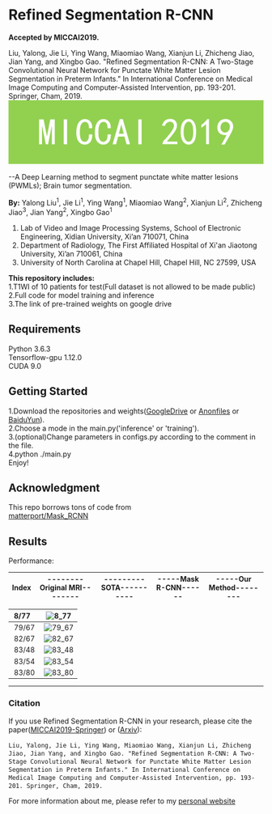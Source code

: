 # Refined Segmentation R-CNN
  
**Accepted by MICCAI2019.**  

Liu, Yalong, Jie Li, Ying Wang, Miaomiao Wang, Xianjun Li, Zhicheng Jiao, Jian Yang, and Xingbo Gao. "Refined Segmentation R-CNN: A Two-Stage Convolutional Neural Network for Punctate White Matter Lesion Segmentation in Preterm Infants." In International Conference on Medical Image Computing and Computer-Assisted Intervention, pp. 193-201. Springer, Cham, 2019.  
![MICCAI2019_logo](./mrcnn/MICCAI2019_logo.png)  

--A Deep Learning method to segment punctate white matter lesions (PWMLs); Brain tumor segmentation.  

**By:** Yalong Liu<sup>1</sup>, Jie Li<sup>1</sup>, Ying Wang<sup>1</sup>, Miaomiao Wang<sup>2</sup>, Xianjun Li<sup>2</sup>, Zhicheng Jiao<sup>3</sup>, Jian Yang<sup>2</sup>, Xingbo Gao<sup>1</sup>  
1. Lab of Video and Image Processing Systems, School of Electronic Engineering, Xidian University, Xi’an 710071, China  
2. Department of Radiology, The First Affiliated Hospital of Xi'an Jiaotong University, Xi’an 710061, China  
3. University of North Carolina at Chapel Hill, Chapel Hill, NC 27599, USA


**This repository includes:**  
1.T1WI of 10 patients for test(Full dataset is not allowed to be made public)  
2.Full code for model training and inference   
3.The link of pre-trained weights on google drive   

## Requirements
Python 3.6.3  
Tensorflow-gpu 1.12.0  
CUDA 9.0  
## Getting Started
1.Download the repositories and weights([GoogleDrive](https://drive.google.com/file/d/1EoRhtFphayInBlr9IJmaKXqu8BTt3E7M/view?usp=sharing) or [Anonfiles](https://anonfiles.com/I2xeTaS5m1/model_enhancedrpn_enlargeroi1.3_segnet_crf_pwml_98765_h5) or [BaiduYun](https://pan.baidu.com/s/1rdlAWDasaVt6UF7X_AhRNg)).  
2.Choose a mode in the main.py('inference' or 'training').  
3.(optional)Change parameters in configs.py according to the comment  in the file.  
4.python ./main.py  
Enjoy!

## Acknowledgment
This repo borrows tons of code from  
[matterport/Mask_RCNN](https://github.com/matterport/Mask_RCNN)  
## Results
Performance:  

Index|--------Original MRI--------|---------SOTA----------|-----Mask R-CNN------|-----Our Method--------
:--|:--:|:--:|:--:|:--:


&nbsp;8/77&nbsp;|![8_77](./results/8_77.png)
:--|:--:|
&nbsp;79/67&nbsp;|![79_67](./results/79_67.png)  
&nbsp;82/67&nbsp;|![82_67](./results/82_67.png)  
&nbsp;83/48&nbsp;|![83_48](./results/83_48.png)  
&nbsp;83/54&nbsp;|![83_54](./results/83_54.png)
&nbsp;83/80&nbsp;|![83_80](./results/83_80.png)

-----
### Citation
If you use Refined Segmentation R-CNN in your research, please cite the paper([MICCAI2019-Springer](https://link.springer.com/chapter/10.1007%2F978-3-030-32248-9_22)) or ([Arxiv](http://arxiv.org/abs/1906.09684)):
```
Liu, Yalong, Jie Li, Ying Wang, Miaomiao Wang, Xianjun Li, Zhicheng Jiao, Jian Yang, and Xingbo Gao. "Refined Segmentation R-CNN: A Two-Stage Convolutional Neural Network for Punctate White Matter Lesion Segmentation in Preterm Infants." In International Conference on Medical Image Computing and Computer-Assisted Intervention, pp. 193-201. Springer, Cham, 2019.
```
For  more information about me, please refer to my [personal website](https://yalongliu.github.io/)











